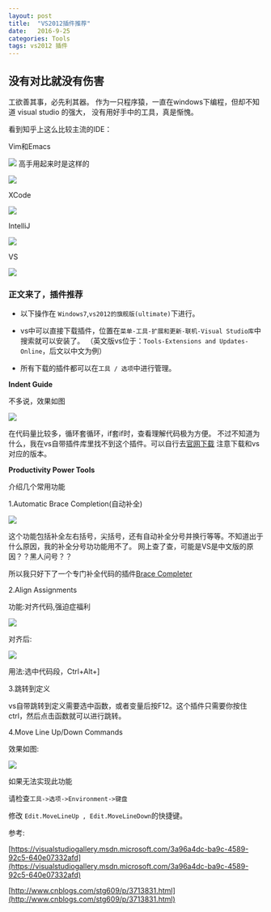 ```yaml
---
layout: post
title:  "VS2012插件推荐"
date:   2016-9-25 
categories: Tools
tags: vs2012 插件 
---
```


## 没有对比就没有伤害
工欲善其事，必先利其器。
作为一只程序猿，一直在windows下编程，但却不知道 visual studio 的强大，
没有用好手中的工具，真是惭愧。

看到知乎上这么比较主流的IDE：

Vim和Emacs

![](http://p1.bqimg.com/575621/aa598d950d993a11.jpg)
高手用起来时是这样的

![](http://p1.bqimg.com/575621/23d5576ea070e5dc.jpg)

XCode

![](http://p1.bqimg.com/575621/6703b3d9d77c0237.jpg)

IntelliJ

![](http://p1.bqimg.com/575621/6a8bf2b602111e82.jpg)

VS

![](http://p1.bqimg.com/1949/c4b065d0fe4fc7b7.jpg)

### 正文来了，插件推荐

*  以下操作在
`Windows7`,`vs2012的旗舰版(ultimate)`下进行。

*  vs中可以直接下载插件，位置在`菜单-工具-扩展和更新-联机-Visual Studio库`中搜索就可以安装了。
（英文版vs位于：`Tools-Extensions and Updates-Online`，后文以中文为例） 

*  所有下载的插件都可以在`工具 / 选项`中进行管理。

**Indent Guide**

不多说，效果如图

![](http://pic002.cnblogs.com/images/2012/302956/2012060514344988.png)

在代码量比较多，循环套循环，if套if时，查看理解代码极为方便。
不过不知道为什么，我在vs自带插件库里找不到这个插件。可以自行去[官网下载](http://indentguide.codeplex.com/releases/view/624767)
注意下载和vs对应的版本。

**Productivity Power Tools**

介绍几个常用功能

1.Automatic Brace Completion(自动补全)

![](http://images.cnitblog.com/i/30991/201405/071439113076838.gif)

这个功能包括补全左右括号，尖括号，还有自动补全分号并换行等等。不知道出于什么原因，我的补全分号功功能用不了。
网上查了查，可能是VS是中文版的原因？？黑人问号？？

所以我只好下了一个专门补全代码的插件[Brace Completer](https://visualstudiogallery.msdn.microsoft.com/0e33cb22-d4ac-4f5a-902f-aff5177cc94d/view/Reviews/2)

2.Align Assignments

功能:对齐代码,强迫症福利

![](http://i1.visualstudiogallery.msdn.s-msft.com/3a96a4dc-ba9c-4589-92c5-640e07332afd/image/file/88413/1/alignassignments1.png)

对齐后:

![](http://i1.visualstudiogallery.msdn.s-msft.com/3a96a4dc-ba9c-4589-92c5-640e07332afd/image/file/88414/1/alignassignments2.png)

用法:选中代码段，Ctrl+Alt+]

3.跳转到定义

vs自带跳转到定义需要选中函数，或者变量后按F12。这个插件只需要你按住ctrl，然后点击函数就可以进行跳转。

4.Move Line Up/Down Commands

效果如图:

![](http://images.cnitblog.com/i/30991/201405/071439250265462.gif)

如果无法实现此功能

请检查` 工具->选项->Environment->键盘 ` 

修改 `Edit.MoveLineUp , Edit.MoveLineDown`的快捷键。

参考:

[https://visualstudiogallery.msdn.microsoft.com/3a96a4dc-ba9c-4589-92c5-640e07332afd](https://visualstudiogallery.msdn.microsoft.com/3a96a4dc-ba9c-4589-92c5-640e07332afd)

[http://www.cnblogs.com/stg609/p/3713831.html](http://www.cnblogs.com/stg609/p/3713831.html)